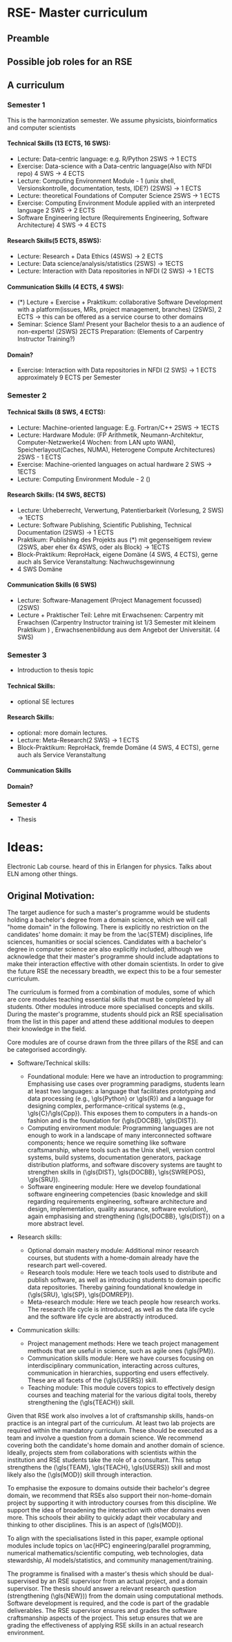# RSE- Master curriculum
## Preamble

## Possible job roles for an RSE

## A curriculum
### Semester 1
This is the harmonization semester. We assume physicists, bioinformatics and computer scientists

#### Technical Skills (13 ECTS, 16 SWS):
- Lecture: Data-centric language: e.g. R/Python 2SWS -> 1 ECTS
- Exercise: Data-science with a Data-centric language(Also with NFDI repo) 4 SWS -> 4 ECTS
- Lecture: Computing Environment Module - 1 (unix shell, Versionskontrolle, documentation, tests, IDE?) (2SWS) -> 1 ECTS
- Lecture: theoretical Foundations of Computer Science 2SWS -> 1 ECTS
- Exercise: Computing Environment Module applied with an interpreted language 2 SWS -> 2 ECTS
- Software Engineering lecture (Requirements Engineering, Software Architecture) 4 SWS -> 4 ECTS

#### Research Skills(5 ECTS, 8SWS):
- Lecture: Research + Data Ethics (4SWS) -> 2 ECTS
- Lecture: Data science/analysis/statistics (2SWS) -> 1ECTS
- Lecture: Interaction with Data repositories in NFDI (2 SWS) -> 1 ECTS

#### Communication Skills (4 ECTS, 4 SWS):
- (*) Lecture + Exercise + Praktikum: collaborative Software Development with a platform(issues, MRs, project management, branches) (2SWS), 2 ECTS -> this can be offered as a service course to other domains
- Seminar: Science Slam! Present your Bachelor thesis to a an audience of non-experts! (2SWS) 2ECTS Preparation: (Elements of Carpentry Instructor Training?)

#### Domain?
- Exercise: Interaction with Data repositories in NFDI (2 SWS) -> 1 ECTS
approximately 9 ECTS per Semester

### Semester 2

#### Technical Skills (8 SWS, 4 ECTS):
- Lecture: Machine-oriented language: E.g. Fortran/C++ 2SWS -> 1ECTS
- Lecture: Hardware Module: (FP Arithmetik, Neumann-Architektur, Computer-Netzwerke(4 Wochen: from LAN upto WAN), Speicherlayout(Caches, NUMA), Heterogene Compute Architectures) 2SWS - 1 ECTS
- Exercise: Machine-oriented languages on actual hardware 2 SWS -> 1ECTS 
- Lecture: Computing Environment Module - 2 ()

#### Research Skills: (14 SWS, 8ECTS)
- Lecture: Urheberrecht, Verwertung, Patentierbarkeit (Vorlesung, 2 SWS) -> 1ECTS
- Lecture: Software Publishing, Scientific Publishing, Technical Documentation (2SWS) -> 1 ECTS
- Praktikum: Publishing des Projekts aus (*) mit gegenseitigem review (2SWS, aber eher 6x 4SWS, oder als Block) -> 1ECTS
- Block-Praktikum: ReproHack, eigene Domäne (4 SWS, 4 ECTS), gerne auch als Service Veranstaltung: Nachwuchsgewinnung
- 4 SWS Domäne 

#### Communication Skills (6 SWS)
- Lecture: Software-Management (Project Management focussed) (2SWS)
- Lecture + Praktischer Teil: Lehre mit Erwachsenen: Carpentry mit Erwachsen (Carpentry Instructor training ist 1/3 Semester mit kleinem Praktikum ) , Erwachsenenbildung aus dem Angebot der Universität. (4 SWS)

### Semester 3
- Introduction to thesis topic

#### Technical Skills:
- optional SE lectures

#### Research Skills:
- optional: more domain lectures.
- Lecture: Meta-Research(2 SWS) -> 1 ECTS
- Block-Praktikum: ReproHack, fremde Domäne (4 SWS, 4 ECTS), gerne auch als Service Veranstaltung


#### Communication Skills

#### Domain?

### Semester 4
- Thesis


# Ideas:
Electronic Lab course. heard of this in Erlangen for physics. Talks about ELN among other things.


## Original Motivation:
The target audience for such a master's programme would be students holding a bachelor's degree from
a domain science, which we will call "home domain" in the following. There is explicitly
no restriction on the candidates' home domain: it may be from the \ac{STEM} disciplines, life
sciences, humanities or social sciences. Candidates with a bachelor's degree in computer science are also
explicitly included, although we acknowledge that their master's programme should include adaptations
to make their interaction effective with other domain scientists.
In order to give the future RSE the necessary breadth, we expect this to be a four semester curriculum.

The curriculum is formed from a combination of modules,
some of which are core modules teaching essential skills that must be completed by all students.
Other modules introduce more specialised concepts and skills.
During the master's programme, students should pick an RSE specialisation from the list in this paper
and attend these additional modules to deepen their knowledge in the field.

Core modules are of course drawn from the three pillars of the RSE and can be categorised accordingly.

- Software/Technical skills:
  - Foundational module: Here we have an introduction to programming: Emphasising use cases over programming paradigms, students learn at least two languages: a language that facilitates prototyping and data processing (e.g., \gls{Python} or \gls{R}) and a language for designing complex, performance-critical systems (e.g., \gls{C}/\gls{Cpp}). This exposes them to computers in a hands-on fashion and is the foundation for (\gls{DOCBB}, \gls{DIST}).
  - Computing environment module: Programming languages are not enough to work in a landscape of many interconnected software components; hence we require something like software craftsmanship, where tools such as the Unix shell, version control systems, build systems, documentation generators, package distribution platforms, and software discovery systems are taught to strengthen skills in (\gls{DIST}, \gls{DOCBB}, \gls{SWREPOS}, \gls{SRU}).
  - Software engineering module: Here we develop foundational software engineering competencies (basic knowledge and skill regarding requirements engineering, software architecture and design, implementation, quality assurance, software evolution), again emphasising and strengthening (\gls{DOCBB}, \gls{DIST}) on a more abstract level.

- Research skills:
  - Optional domain mastery module: Additional minor research courses, but students with a home-domain already have the research part well-covered.
  - Research tools module: Here we teach tools used to distribute and publish software, as well as introducing students to domain specific data repositories. Thereby gaining foundational knowledge in (\gls{SRU}, \gls{SP}, \gls{DOMREP}).
  - Meta-research module: Here we teach people how research works. The research life cycle is introduced, as well as the data life cycle and the software life cycle are abstractly introduced.

- Communication skills:
  - Project management methods: Here we teach project management methods that are useful in science, such as agile ones (\gls{PM}).
  - Communication skills module: Here we have courses focusing on interdisciplinary communication, interacting across cultures, communication in hierarchies, supporting end users effectively. These are all facets of the (\gls{USERS}) skill.
  - Teaching module: This module covers topics to effectively design courses and teaching material for the various digital tools, thereby strengthening the (\gls{TEACH}) skill.

Given that RSE work also involves a lot of craftsmanship skills,
hands-on practice is an integral part of the curriculum.
At least two lab projects are required within the mandatory curriculum.
These should be executed as a team and involve a question from a domain science.
We recommend covering both the candidate's home domain and another domain of science.
Ideally, projects stem from collaborations with scientists within the institution and RSE
students take the role of a consultant. This setup strengthens the (\gls{TEAM}, \gls{TEACH}, \gls{USERS}) skill
and most likely also the (\gls{MOD}) skill through interaction.

To emphasise the exposure to domains outside their bachelor's degree domain,
we recommend that RSEs also support their non-home-domain project by supporting it with introductory
courses from this discipline. We support the idea of broadening the interaction with other domains even more.
This schools their ability to quickly adapt their vocabulary and thinking to other disciplines. This is an aspect of (\gls{MOD}).

To align with the specialisations listed in this paper, example optional modules include topics on
\ac{HPC} engineering/parallel programming, numerical mathematics/scientific computing, web technologies,
data stewardship, AI models/statistics, and community management/training.

The programme is finalised with a master's thesis which should be dual-supervised by an
RSE supervisor from an actual project, and a domain supervisor.
The thesis should answer a relevant research question (strengthening (\gls{NEW})) from the domain using computational methods.
Software development is required, and the code is part of the gradable deliverables.
The RSE supervisor ensures and grades the software craftsmanship aspects of the project.
This setup ensures that we are grading the effectiveness of applying RSE skills in an actual research environment.
